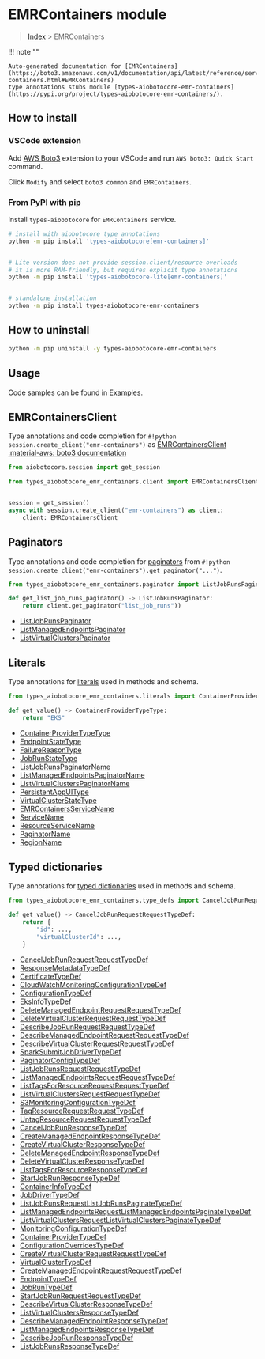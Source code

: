 # EMRContainers module

> [Index](../README.md) > EMRContainers


!!! note ""

    Auto-generated documentation for [EMRContainers](https://boto3.amazonaws.com/v1/documentation/api/latest/reference/services/emr-containers.html#EMRContainers)
    type annotations stubs module [types-aiobotocore-emr-containers](https://pypi.org/project/types-aiobotocore-emr-containers/).

## How to install

### VSCode extension

Add [AWS Boto3](https://marketplace.visualstudio.com/items?itemName=Boto3typed.boto3-ide)
extension to your VSCode and run `AWS boto3: Quick Start` command.

Click `Modify` and select `boto3 common` and `EMRContainers`.

### From PyPI with pip

Install `types-aiobotocore` for `EMRContainers` service.

```bash
# install with aiobotocore type annotations
python -m pip install 'types-aiobotocore[emr-containers]'


# Lite version does not provide session.client/resource overloads
# it is more RAM-friendly, but requires explicit type annotations
python -m pip install 'types-aiobotocore-lite[emr-containers]'


# standalone installation
python -m pip install types-aiobotocore-emr-containers
```



## How to uninstall

```bash
python -m pip uninstall -y types-aiobotocore-emr-containers
```

## Usage

Code samples can be found in [Examples](./usage.md).

## EMRContainersClient

Type annotations and code completion for  `#!python session.create_client("emr-containers")` as [EMRContainersClient](./client.md)
[:material-aws: boto3 documentation](https://boto3.amazonaws.com/v1/documentation/api/latest/reference/services/emr-containers.html#EMRContainers.Client)

```python title="Usage example"
from aiobotocore.session import get_session

from types_aiobotocore_emr_containers.client import EMRContainersClient


session = get_session()
async with session.create_client("emr-containers") as client:
    client: EMRContainersClient
```


## Paginators

Type annotations and code completion for
[paginators](./paginators.md)
from `#!python session.create_client("emr-containers").get_paginator("...")`.

```python title="Usage example"
from types_aiobotocore_emr_containers.paginator import ListJobRunsPaginator

def get_list_job_runs_paginator() -> ListJobRunsPaginator:
    return client.get_paginator("list_job_runs"))
```

- [ListJobRunsPaginator](./paginators.md#listjobrunspaginator)
- [ListManagedEndpointsPaginator](./paginators.md#listmanagedendpointspaginator)
- [ListVirtualClustersPaginator](./paginators.md#listvirtualclusterspaginator)








## Literals

Type annotations for [literals](./literals.md) used in methods and schema.

```python title="Usage example"
from types_aiobotocore_emr_containers.literals import ContainerProviderTypeType

def get_value() -> ContainerProviderTypeType:
    return "EKS"
```

- [ContainerProviderTypeType](./literals.md#containerprovidertypetype)
- [EndpointStateType](./literals.md#endpointstatetype)
- [FailureReasonType](./literals.md#failurereasontype)
- [JobRunStateType](./literals.md#jobrunstatetype)
- [ListJobRunsPaginatorName](./literals.md#listjobrunspaginatorname)
- [ListManagedEndpointsPaginatorName](./literals.md#listmanagedendpointspaginatorname)
- [ListVirtualClustersPaginatorName](./literals.md#listvirtualclusterspaginatorname)
- [PersistentAppUIType](./literals.md#persistentappuitype)
- [VirtualClusterStateType](./literals.md#virtualclusterstatetype)
- [EMRContainersServiceName](./literals.md#emrcontainersservicename)
- [ServiceName](./literals.md#servicename)
- [ResourceServiceName](./literals.md#resourceservicename)
- [PaginatorName](./literals.md#paginatorname)
- [RegionName](./literals.md#regionname)




## Typed dictionaries

Type annotations for [typed dictionaries](./type_defs.md) used in methods and schema.

```python title="Usage example"
from types_aiobotocore_emr_containers.type_defs import CancelJobRunRequestRequestTypeDef

def get_value() -> CancelJobRunRequestRequestTypeDef:
    return {
        "id": ...,
        "virtualClusterId": ...,
    }
```

- [CancelJobRunRequestRequestTypeDef](./type_defs.md#canceljobrunrequestrequesttypedef)
- [ResponseMetadataTypeDef](./type_defs.md#responsemetadatatypedef)
- [CertificateTypeDef](./type_defs.md#certificatetypedef)
- [CloudWatchMonitoringConfigurationTypeDef](./type_defs.md#cloudwatchmonitoringconfigurationtypedef)
- [ConfigurationTypeDef](./type_defs.md#configurationtypedef)
- [EksInfoTypeDef](./type_defs.md#eksinfotypedef)
- [DeleteManagedEndpointRequestRequestTypeDef](./type_defs.md#deletemanagedendpointrequestrequesttypedef)
- [DeleteVirtualClusterRequestRequestTypeDef](./type_defs.md#deletevirtualclusterrequestrequesttypedef)
- [DescribeJobRunRequestRequestTypeDef](./type_defs.md#describejobrunrequestrequesttypedef)
- [DescribeManagedEndpointRequestRequestTypeDef](./type_defs.md#describemanagedendpointrequestrequesttypedef)
- [DescribeVirtualClusterRequestRequestTypeDef](./type_defs.md#describevirtualclusterrequestrequesttypedef)
- [SparkSubmitJobDriverTypeDef](./type_defs.md#sparksubmitjobdrivertypedef)
- [PaginatorConfigTypeDef](./type_defs.md#paginatorconfigtypedef)
- [ListJobRunsRequestRequestTypeDef](./type_defs.md#listjobrunsrequestrequesttypedef)
- [ListManagedEndpointsRequestRequestTypeDef](./type_defs.md#listmanagedendpointsrequestrequesttypedef)
- [ListTagsForResourceRequestRequestTypeDef](./type_defs.md#listtagsforresourcerequestrequesttypedef)
- [ListVirtualClustersRequestRequestTypeDef](./type_defs.md#listvirtualclustersrequestrequesttypedef)
- [S3MonitoringConfigurationTypeDef](./type_defs.md#s3monitoringconfigurationtypedef)
- [TagResourceRequestRequestTypeDef](./type_defs.md#tagresourcerequestrequesttypedef)
- [UntagResourceRequestRequestTypeDef](./type_defs.md#untagresourcerequestrequesttypedef)
- [CancelJobRunResponseTypeDef](./type_defs.md#canceljobrunresponsetypedef)
- [CreateManagedEndpointResponseTypeDef](./type_defs.md#createmanagedendpointresponsetypedef)
- [CreateVirtualClusterResponseTypeDef](./type_defs.md#createvirtualclusterresponsetypedef)
- [DeleteManagedEndpointResponseTypeDef](./type_defs.md#deletemanagedendpointresponsetypedef)
- [DeleteVirtualClusterResponseTypeDef](./type_defs.md#deletevirtualclusterresponsetypedef)
- [ListTagsForResourceResponseTypeDef](./type_defs.md#listtagsforresourceresponsetypedef)
- [StartJobRunResponseTypeDef](./type_defs.md#startjobrunresponsetypedef)
- [ContainerInfoTypeDef](./type_defs.md#containerinfotypedef)
- [JobDriverTypeDef](./type_defs.md#jobdrivertypedef)
- [ListJobRunsRequestListJobRunsPaginateTypeDef](./type_defs.md#listjobrunsrequestlistjobrunspaginatetypedef)
- [ListManagedEndpointsRequestListManagedEndpointsPaginateTypeDef](./type_defs.md#listmanagedendpointsrequestlistmanagedendpointspaginatetypedef)
- [ListVirtualClustersRequestListVirtualClustersPaginateTypeDef](./type_defs.md#listvirtualclustersrequestlistvirtualclusterspaginatetypedef)
- [MonitoringConfigurationTypeDef](./type_defs.md#monitoringconfigurationtypedef)
- [ContainerProviderTypeDef](./type_defs.md#containerprovidertypedef)
- [ConfigurationOverridesTypeDef](./type_defs.md#configurationoverridestypedef)
- [CreateVirtualClusterRequestRequestTypeDef](./type_defs.md#createvirtualclusterrequestrequesttypedef)
- [VirtualClusterTypeDef](./type_defs.md#virtualclustertypedef)
- [CreateManagedEndpointRequestRequestTypeDef](./type_defs.md#createmanagedendpointrequestrequesttypedef)
- [EndpointTypeDef](./type_defs.md#endpointtypedef)
- [JobRunTypeDef](./type_defs.md#jobruntypedef)
- [StartJobRunRequestRequestTypeDef](./type_defs.md#startjobrunrequestrequesttypedef)
- [DescribeVirtualClusterResponseTypeDef](./type_defs.md#describevirtualclusterresponsetypedef)
- [ListVirtualClustersResponseTypeDef](./type_defs.md#listvirtualclustersresponsetypedef)
- [DescribeManagedEndpointResponseTypeDef](./type_defs.md#describemanagedendpointresponsetypedef)
- [ListManagedEndpointsResponseTypeDef](./type_defs.md#listmanagedendpointsresponsetypedef)
- [DescribeJobRunResponseTypeDef](./type_defs.md#describejobrunresponsetypedef)
- [ListJobRunsResponseTypeDef](./type_defs.md#listjobrunsresponsetypedef)

